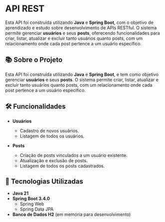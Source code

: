 # API REST

Esta API foi construída utilizando **Java** e **Spring Boot**, com o objetivo de aprendizado e estudo sobre desenvolvimento de APIs RESTful. O sistema permite gerenciar **usuários** e seus **posts**, oferecendo funcionalidades para criar, listar, atualizar e excluir tanto usuários quanto posts, com um relacionamento onde cada post pertence a um usuário específico.

## 📚 Sobre o Projeto

Esta API foi construída utilizando **Java** e **Spring Boot**, e tem como objetivo gerenciar **usuários** e seus **posts**. O sistema permite criar, listar, atualizar e excluir tanto usuários quanto posts, com um relacionamento onde cada post pertence a um usuário específico.

## 🛠 Funcionalidades

- **Usuários**
  - Cadastro de novos usuários.
  - Listagem de todos os usuários.

- **Posts**
  - Criação de posts vinculados a um usuário existente.
  - Atualização e exclusão de posts.
  - Listagem de todos os posts cadastrados.

## 🚀 Tecnologias Utilizadas

- **Java 21**
- **Spring Boot 3.4.0**
  - Spring Web
  - Spring Data JPA
- **Banco de Dados H2** (em memória para desenvolvimento)